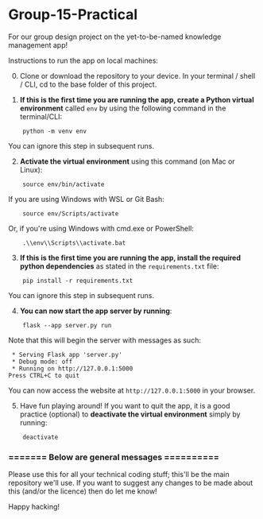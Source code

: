 # Group-15-Practical
For our group design project on the yet-to-be-named knowledge management app!

Instructions to run the app on local machines:

0. Clone or download the repository to your device. In your terminal / shell / CLI, cd to the base folder of this project.

1. **If this is the first time you are running the app, create a Python virtual environment** called `env` by using the following command in the terminal/CLI:
```
    python -m venv env
```
You can ignore this step in subsequent runs.

2. **Activate the virtual environment** using this command (on Mac or Linux):
```
    source env/bin/activate
```
If you are using Windows with WSL or Git Bash:
```
    source env/Scripts/activate
```
Or, if you're using Windows with cmd.exe or PowerShell:
```
    .\\env\\Scripts\\activate.bat
```
3. **If this is the first time you are running the app, install the required python dependencies** as stated in the `requirements.txt` file:
```
    pip install -r requirements.txt
```
You can ignore this step in subsequent runs.

4. **You can now start the app server by running**:
```
    flask --app server.py run
```
Note that this will begin the server with messages as such:

     * Serving Flask app 'server.py'
     * Debug mode: off
     * Running on http://127.0.0.1:5000
    Press CTRL+C to quit

You can now access the website at `http://127.0.0.1:5000` in your browser.

5. Have fun playing around! If you want to quit the app, it is a good practice (optional) to **deactivate the virtual environment** simply by running:
```
    deactivate
```
### ======= Below are general messages ==========
Please use this for all your technical coding stuff; this'll be the main repository we'll use. If you want to suggest any changes to be made about this (and/or the licence) then do let me know!

Happy hacking!
